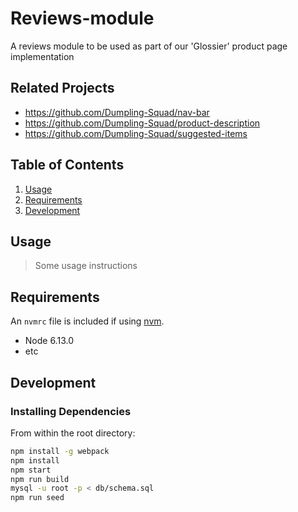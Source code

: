 # Reviews-module

A reviews module to be used as part of our 'Glossier' product page implementation

## Related Projects

  - https://github.com/Dumpling-Squad/nav-bar
  - https://github.com/Dumpling-Squad/product-description
  - https://github.com/Dumpling-Squad/suggested-items

## Table of Contents

1. [Usage](#Usage)
1. [Requirements](#requirements)
1. [Development](#development)

## Usage

> Some usage instructions

## Requirements

An `nvmrc` file is included if using [nvm](https://github.com/creationix/nvm).

- Node 6.13.0
- etc

## Development

### Installing Dependencies

From within the root directory:

```sh
npm install -g webpack
npm install
npm start
npm run build
mysql -u root -p < db/schema.sql
npm run seed
```
